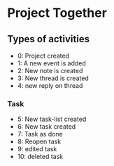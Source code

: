 # Project Together


## Types of activities
- 0: Project created
- 1: A new event is added
- 2: New note is created
- 3: New thread is created
- 4: new reply on thread 

### Task
- 5: New task-list created
- 6: New task created
- 7: Task as done
- 8: Reopen task
- 9: edited task
- 10: deleted task

